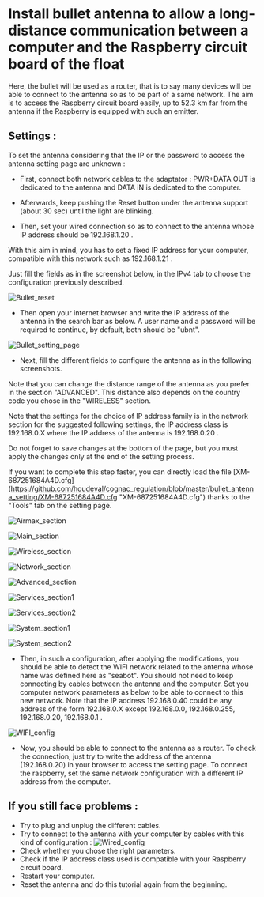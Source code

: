 # Install bullet antenna to allow a long-distance communication between a computer and the Raspberry circuit board of the float

Here, the bullet will be used as a router, that is to say many devices will be able to connect to the antenna so as to be part of a same network. The aim is to access the Raspberry circuit board easily, up to 52.3 km far from the antenna if the Raspberry is equipped with such an emitter.

## Settings :

To set the antenna considering that the IP or the password to access the antenna setting page are unknown :

* First, connect both network cables to the adaptator : PWR+DATA OUT is dedicated to the antenna and DATA iN is dedicated to the computer.

* Afterwards, keep pushing the Reset button under the antenna support (about 30 sec) until the light are blinking.

* Then, set your wired connection so as to connect to the antenna whose IP address should be 192.168.1.20 .

With this aim in mind, you has to set a fixed IP address for your computer, compatible with this network such as 192.168.1.21 .

Just fill the fields as in the screenshot below, in the IPv4 tab to choose the configuration previously described.

![Bullet_reset](https://github.com/houdeval/cognac_regulation/bullet_antenna_setting/bullet_reset.png)

* Then open your internet browser and write the IP address of the antenna in the search bar as below. A user name and a password will be required to continue, by default, both should be "ubnt".

![Bullet_setting_page](https://github.com/houdeval/cognac_regulation/bullet_antenna_setting/bullet_setting_page.png)

* Next, fill the different fields to configure the antenna as in the following screenshots.


Note that you can change the distance range of the antenna as you prefer in the section "ADVANCED". This distance also depends on the country code you chose in the "WIRELESS" section.


Note that the settings for the choice of IP address family is in the network section for the suggested following settings, the IP address class is 192.168.0.X where the IP address of the antenna is 192.168.0.20 .


Do not forget to save changes at the bottom of the page, but you must apply the changes only at the end of the setting process.


If you want to complete this step faster, you can directly load the file [XM-687251684A4D.cfg] (https://github.com/houdeval/cognac_regulation/blob/master/bullet_antenna_setting/XM-687251684A4D.cfg "XM-687251684A4D.cfg") thanks to the "Tools" tab on the setting page.


![Airmax_section](https://github.com/houdeval/cognac_regulation/blob/master/bullet_antenna_setting/airmax_section.png)

![Main_section](https://github.com/houdeval/cognac_regulation/blob/master/bullet_antenna_setting/main_section.png)

![Wireless_section](https://github.com/houdeval/cognac_regulation/blob/master/bullet_antenna_setting/wireless_section.png)

![Network_section](https://github.com/houdeval/cognac_regulation/blob/master/bullet_antenna_setting/network_section.png)

![Advanced_section](https://github.com/houdeval/cognac_regulation/blob/master/bullet_antenna_setting/advanced_section.png)

![Services_section1](https://github.com/houdeval/cognac_regulation/blob/master/bullet_antenna_setting/services_section1.png)

![Services_section2](https://github.com/houdeval/cognac_regulation/blob/master/bullet_antenna_setting/services_section2.png)

![System_section1](https://github.com/houdeval/cognac_regulation/blob/master/bullet_antenna_setting/system_section1.png)

![System_section2](https://github.com/houdeval/cognac_regulation/blob/master/bullet_antenna_setting/system_section2.png)

* Then, in such a configuration, after applying the modifications, you should be able to detect the WIFI network related to the antenna whose name was defined here as "seabot". You should not need to keep connecting by cables between the antenna and the computer. Set you computer network parameters as below to be able to connect to this new network. Note that the IP address 192.168.0.40 could be any address of the form 192.168.0.X except 192.168.0.0, 192.168.0.255, 192.168.0.20, 192.168.0.1 .

![WIFI_config](https://github.com/houdeval/cognac_regulation/blob/master/bullet_antenna_setting/WIFI_config.png)

* Now, you should be able to connect to the antenna as a router. To check the connection, just try to write the address of the antenna (192.168.0.20) in your browser to access the setting page. To connect the raspberry, set the same network configuration with a different IP address from the computer.


## If you still face problems :
- Try to plug and unplug the different cables.
- Try to connect to the antenna with your computer by cables with this kind of configuration :
![Wired_config](https://github.com/houdeval/cognac_regulation/blob/master/bullet_antenna_setting/wired_config.png)
- Check whether you chose the right parameters.
- Check if the IP address class used is compatible with your Raspberry circuit board.
- Restart your computer.
- Reset the antenna and do this tutorial again from the beginning.
